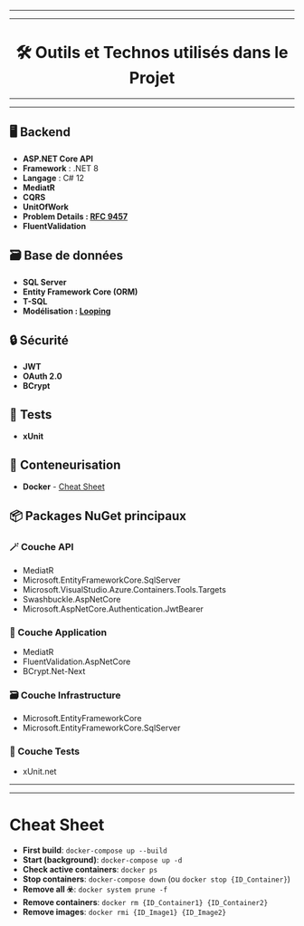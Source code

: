 ------
------
# <div align="center"> 🛠️ Outils et Technos utilisés dans le Projet</div> 
------- 
------- 

## 🖥️ Backend
- **ASP.NET Core API**
- **Framework** : .NET 8  
- **Langage** : C# 12  
- **MediatR**
- **CQRS**
- **UnitOfWork**
- **Problem Details : [RFC 9457](https://www.rfc-editor.org/rfc/rfc9457)**
- **FluentValidation**

## 🗃️ Base de données
- **SQL Server**  
- **Entity Framework Core (ORM)**  
- **T-SQL**
- **Modélisation : [Looping](https://www.looping-mcd.fr)** 

## 🔒 Sécurité
- **JWT**
- **OAuth 2.0** 
- **BCrypt**

## 🧪 Tests
- **xUnit**

## 🐳 Conteneurisation
- **Docker** - [Cheat Sheet](#docker)

## 📦 Packages NuGet principaux

### 🪄 Couche API
- MediatR  
- Microsoft.EntityFrameworkCore.SqlServer  
- Microsoft.VisualStudio.Azure.Containers.Tools.Targets  
- Swashbuckle.AspNetCore  
- Microsoft.AspNetCore.Authentication.JwtBearer  

### 🧠 Couche Application
- MediatR  
- FluentValidation.AspNetCore  
- BCrypt.Net-Next
  
### 🗃️ Couche Infrastructure
- Microsoft.EntityFrameworkCore  
- Microsoft.EntityFrameworkCore.SqlServer  

### 🧪 Couche Tests
- xUnit.net

--------
--------

# <a name="docker">Cheat Sheet</a>

- **First build**: `docker-compose up --build`
- **Start (background)**: `docker-compose up -d`
- **Check active containers**: `docker ps`
- **Stop containers**: `docker-compose down` (ou `docker stop {ID_Container}`)
- **Remove all ☣️**: `docker system prune -f`
- **Remove containers**: `docker rm {ID_Container1} {ID_Container2}`
- **Remove images**: `docker rmi {ID_Image1} {ID_Image2}`
